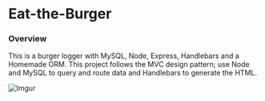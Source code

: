# Eat-the-Burger

### Overview

This is a burger logger with MySQL, Node, Express, Handlebars and a Homemade ORM. This project follows the MVC design pattern; use Node and MySQL to query and route data and Handlebars to generate the HTML.

![Imgur](https://i.imgur.com/tAniUjs.png)
